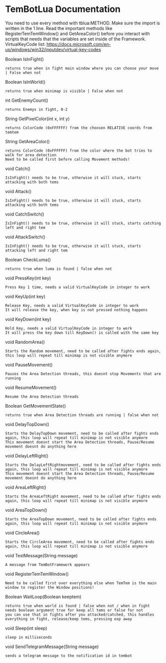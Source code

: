 # TemBotLua Documentation

You need to use every method with tblua:METHOD.
Make sure the import is written in the 1 line.
Read the important methods like RegisterTemTemWindow() and GetAreaColor() before you interact with scripts that needs that the variables are set inside of the Framework.
VirtualKeyCode list: https://docs.microsoft.com/en-us/windows/win32/inputdev/virtual-key-codes

Boolean IsInFight()
    
    returns true when in fight main window where you can choose your move | False when not

Boolean IsInWorld()
    
    returns true when minimap is visible | False when not

int GetEnemyCount()
    
    returns Enemys in fight, 0-2

String GetPixelColor(int x, int y)
    
    returns ColorCode (0xFFFFFF) from the choosen RELATIVE coords from temtem

String GetAreaColor()
    
    returns ColorCode (0xFFFFFF) from the color where the bot tries to walk for area detection
    Need to be called first before calling Movement methods!
    
void Catch()
    
    IsInFight() needs to be true, otherwise it will stuck, starts attacking with both tems

void Attack()
    
    IsInFight() needs to be true, otherwise it will stuck, starts attacking with both tems

void CatchSwitch()
    
    IsInFight() needs to be true, otherwise it will stuck, starts catching left and right tem

void AttackSwitch()
    
    IsInFight() needs to be true, otherwise it will stuck, starts attacking left and right tem

Boolean CheckLuma()
    
    returns true when luma is found | false when not

void PressKey(int key)

    Press Key 1 time, needs a valid VirtualKeyCode in integer to work
    
void KeyUp(int key)

    Release Key, needs a valid VirtualKeyCode in integer to work
    It will release the key, when key is not pressed nothing happens
    
void KeyDown(int key)

    Hold Key, needs a valid VirtualKeyCode in integer to work
    It will press the key down till KeyDown() is called with the same key
    
void RandomArea()
    
    Starts the Random movement, need to be called after fights ends again, this loop will repeat till minimap is not visible anymore

void PauseMovement()
    
    Pauses the Area Detection threads, this doesnt stop Movements that are running

void ResumeMovement()
    
    Resume the Area Detection threads

Boolean GetMovementState()
    
    returns true when Area Detection threads are running | false when not

void DelayTopDown()
    
    Starts the DelayTopDown movement, need to be called after fights ends again, this loop will repeat till minimap is not visible anymore
    This movement doesnt start the Area Detection threads, Pause/Resume movement doesnt do anything here

void DelayLeftRight()
    
    Starts the DelayLeftRightmovement, need to be called after fights ends again, this loop will repeat till minimap is not visible anymore
    This movement doesnt start the Area Detection threads, Pause/Resume movement doesnt do anything here

void AreaLeftRight()
    
    Starts the AreaLeftRight movement, need to be called after fights ends again, this loop will repeat till minimap is not visible anymore

void AreaTopDown()
    
    Starts the AreaTopDown movement, need to be called after fights ends again, this loop will repeat till minimap is not visible anymore

void CircleArea()
    
    Starts the CircleArea movement, need to be called after fights ends again, this loop will repeat till minimap is not visible anymore

void TestMessage(String message)
    
    A message from TemBotFramework appears
    
void RegisterTemTemWindow()
    
    Need to be called first over everything else when TemTem is the main window to register the Window positions!
    
Boolean WaitLoop(Boolean keeptem)
      
    returns true when world is found | false when not / when in fight
    needs boolean argument true for keep all tems or false for not
    you can use that in fights after you attacked/catched, this handles everything in fight, release/keep tems, pressing exp away

void Sleep(int sleep)
      
    sleep in milliseconds

void SendTelegramMessage(String message)
      
    sends a telegram message to the notification id in tembot
